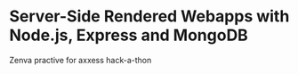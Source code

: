 # Server-Side Rendered Webapps with Node.js, Express and MongoDB
 Zenva practive for axxess hack-a-thon
